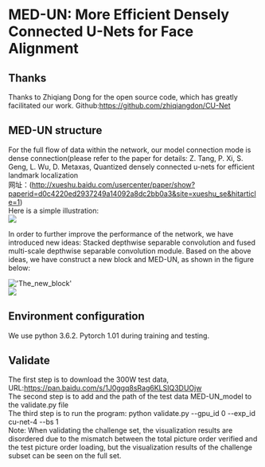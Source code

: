 MED-UN: More Efficient Densely Connected U-Nets for Face Alignment  
======================================================================
Thanks
--------------------------
Thanks to Zhiqiang Dong for the open source code, which has greatly facilitated our work. 
Github:https://github.com/zhiqiangdon/CU-Net  

  
MED-UN structure  
--------------------
For the full flow of data within the network, our model connection mode is dense connection(please refer to the paper for details:
Z. Tang, P. Xi, S. Geng, L. Wu, D. Metaxas, Quantized densely connected u-nets for efficient landmark localization    
       网址：(http://xueshu.baidu.com/usercenter/paper/show?paperid=d0c4220ed2937249a14092a8dc2bb0a3&site=xueshu_se&hitarticle=1)  
Here is a simple illustration:  
    ![](https://github.com/iam-zhanghongliang/MED-UN/blob/master/MED-UN/figures/Dense_connection.jpg)

In order to further improve the performance of the network, we have introduced new ideas: Stacked depthwise separable convolution and fused multi-scale depthwise separable convolution module. Based on the above ideas, we have construct a new block and MED-UN, as shown in the figure below:  
   
!['The_new_block'](https://github.com/iam-zhanghongliang/MED-UN/blob/master/MED-UN/figures/The_new_block.jpg)  
![](https://github.com/iam-zhanghongliang/MED-UN/blob/master/MED-UN/figures/MED-UN(2)_network.jpg)
  
Environment configuration
---------------------
We use python 3.6.2. Pytorch 1.01 during training and testing.


Validate
-------
The first step is to download the 300W test data, URL:https://pan.baidu.com/s/1J0ggq8sRag6KLSIQ3DUOjw  
The second step is to add and the path of the test data MED-UN_model to the validate.py file  
The third step is to run the program: python validate.py --gpu_id 0 --exp_id cu-net-4 --bs 1  
Note: When validating the challenge set, the visualization results are disordered due to the mismatch between the total picture order verified and the test picture order loading, but the visualization results of the challenge subset can be seen on the full set.  




